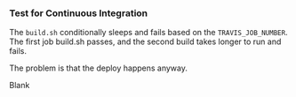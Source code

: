 ### Test for Continuous Integration

The `build.sh` conditionally sleeps and fails based on the `TRAVIS_JOB_NUMBER`.
The first job build.sh passes, and the second build takes longer to run and fails.

The problem is that the deploy happens anyway.

Blank
